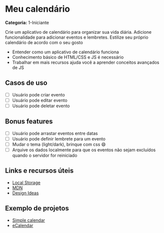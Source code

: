 # Meu calendário

**Categoria:** 1-Iniciante

Crie um aplicativo de calendário para organizar sua vida diária. Adicione funcionalidade para adicionar eventos e lembretes.
Estilize seu próprio calendário de acordo com o seu gosto

- Entender como um aplicativo de calendário funciona
- Conhecimento básico de HTML/CSS e JS é necessário
- Trabalhar em mais recursos ajuda você a aprender conceitos avançados de JS

## Casos de uso

- [ ] Usuário pode criar evento
- [ ] Usuário pode editar evento
- [ ] Usuário pode deletar evento

## Bonus features

- [ ] Usuário pode arrastar eventos entre datas
- [ ] Usuário pode definir lembrete para um evento
- [ ] Mudar o tema (light/dark), brinque com css 😄
- [ ] Arquive os dados localmente para que os eventos não sejam excluídos quando o servidor for reiniciado

## Links e recursos úteis

- [Local Storage](https://blog.logrocket.com/the-complete-guide-to-using-localstorage-in-javascript-apps-ba44edb53a36/)
- [MDN](https://developer.mozilla.org/en-US/)
- [Design Ideas](https://dribbble.com/tags/calendar)

## Exemplo de projetos

- [Simple calendar](https://medium.com/@nitinpatel_20236/challenge-of-building-a-calendar-with-pure-javascript-a86f1303267d)
- [eCalendar](https://github.com/muzhaqi16/eCalendar)
